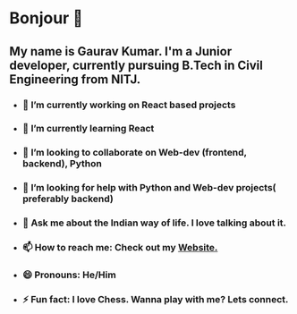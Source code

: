 # Bonjour 👋

## My name is Gaurav Kumar. I'm a Junior developer, currently pursuing B.Tech in Civil Engineering from NITJ. 

- ### 🔭 I’m currently working on React based projects
- ### 🌱 I’m currently learning React
- ### 👯 I’m looking to collaborate on Web-dev (frontend, backend), Python 
- ### 🤔 I’m looking for help with Python and Web-dev projects( preferably backend)
- ### 💬 Ask me about the Indian way of life. I love talking about it.
- ### 📫 How to reach me: Check out my [Website.](https://itskiranay.github.io/CCS-My_Site/)
- ### 😄 Pronouns: He/Him
- ### ⚡ Fun fact: I love Chess. Wanna play with me? Lets connect.

